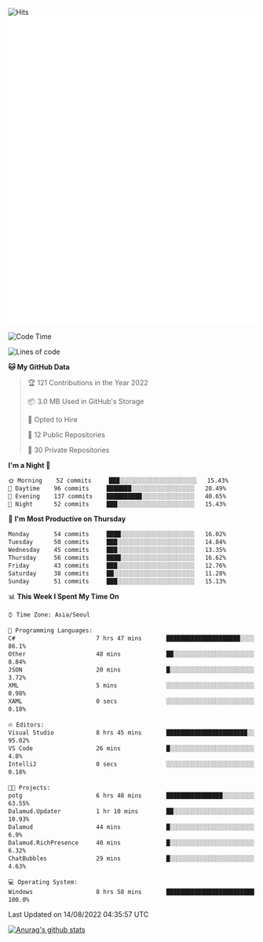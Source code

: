 ![Hits](https://hits.seeyoufarm.com/api/count/incr/badge.svg?url=https%3A%2F%2Fgithub.com%2Fkokose1234&count_bg=%2379C83D&title_bg=%23555555&icon=apple.svg&icon_color=%23E7E7E7&title=hits&edge_flat=false)
<br/>
![Metrics](https://github.com/kokose1234/kokose1234/blob/main/github-metrics.svg)

<!--START_SECTION:waka-->
![Code Time](http://img.shields.io/badge/Code%20Time-664%20hrs%2014%20mins-blue)

![Lines of code](https://img.shields.io/badge/From%20Hello%20World%20I%27ve%20Written-936%20Thousand%20lines%20of%20code-blue)

**🐱 My GitHub Data** 

> 🏆 121 Contributions in the Year 2022
 > 
> 📦 3.0 MB Used in GitHub's Storage 
 > 
> 💼 Opted to Hire
 > 
> 📜 12 Public Repositories 
 > 
> 🔑 30 Private Repositories  
 > 
**I'm a Night 🦉** 

```text
🌞 Morning    52 commits     ███░░░░░░░░░░░░░░░░░░░░░░   15.43% 
🌆 Daytime    96 commits     ███████░░░░░░░░░░░░░░░░░░   28.49% 
🌃 Evening    137 commits    ██████████░░░░░░░░░░░░░░░   40.65% 
🌙 Night      52 commits     ███░░░░░░░░░░░░░░░░░░░░░░   15.43%

```
📅 **I'm Most Productive on Thursday** 

```text
Monday       54 commits     ████░░░░░░░░░░░░░░░░░░░░░   16.02% 
Tuesday      50 commits     ███░░░░░░░░░░░░░░░░░░░░░░   14.84% 
Wednesday    45 commits     ███░░░░░░░░░░░░░░░░░░░░░░   13.35% 
Thursday     56 commits     ████░░░░░░░░░░░░░░░░░░░░░   16.62% 
Friday       43 commits     ███░░░░░░░░░░░░░░░░░░░░░░   12.76% 
Saturday     38 commits     ██░░░░░░░░░░░░░░░░░░░░░░░   11.28% 
Sunday       51 commits     ███░░░░░░░░░░░░░░░░░░░░░░   15.13%

```


📊 **This Week I Spent My Time On** 

```text
⌚︎ Time Zone: Asia/Seoul

💬 Programming Languages: 
C#                       7 hrs 47 mins       █████████████████████░░░░   86.1% 
Other                    48 mins             ██░░░░░░░░░░░░░░░░░░░░░░░   8.84% 
JSON                     20 mins             █░░░░░░░░░░░░░░░░░░░░░░░░   3.72% 
XML                      5 mins              ░░░░░░░░░░░░░░░░░░░░░░░░░   0.98% 
XAML                     0 secs              ░░░░░░░░░░░░░░░░░░░░░░░░░   0.18%

🔥 Editors: 
Visual Studio            8 hrs 45 mins       ███████████████████████░░   95.02% 
VS Code                  26 mins             █░░░░░░░░░░░░░░░░░░░░░░░░   4.8% 
IntelliJ                 0 secs              ░░░░░░░░░░░░░░░░░░░░░░░░░   0.18%

🐱‍💻 Projects: 
potg                     6 hrs 48 mins       ████████████████░░░░░░░░░   63.55% 
Dalamud.Updater          1 hr 10 mins        ██░░░░░░░░░░░░░░░░░░░░░░░   10.93% 
Dalamud                  44 mins             █░░░░░░░░░░░░░░░░░░░░░░░░   6.9% 
Dalamud.RichPresence     40 mins             █░░░░░░░░░░░░░░░░░░░░░░░░   6.32% 
ChatBubbles              29 mins             █░░░░░░░░░░░░░░░░░░░░░░░░   4.63%

💻 Operating System: 
Windows                  8 hrs 58 mins       █████████████████████████   100.0%

```


 Last Updated on 14/08/2022 04:35:57 UTC
<!--END_SECTION:waka-->

[![Anurag's github stats](https://github-readme-stats.vercel.app/api?username=kokose1234&theme=dracula)](https://github.com/anuraghazra/github-readme-stats)



	
